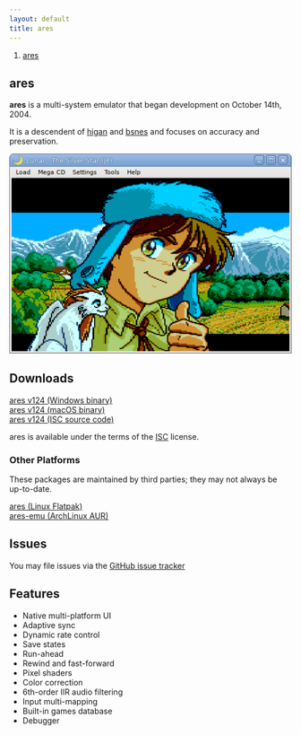 ```yaml
---
layout: default
title: ares
---
```


<ol><li><a href='index.html'><span>ares</span></a></li></ol>

## ares
**ares** is a multi-system emulator that began development on October 14th, 2004.

It is a descendent of [higan](https://higan.dev) and [bsnes](https://bsnes.dev)
and focuses on accuracy and preservation.

![](images/preview.png)

## Downloads

[ares v124 (Windows binary)](https://github.com/higan-emu/ares/releases/download/v124/ares-windows.zip) <br />
[ares v124 (macOS binary)](https://github.com/higan-emu/ares/releases/download/v124/ares-macos.zip) <br />
[ares v124 (ISC source code)](https://github.com/higan-emu/ares/archive/refs/tags/v124.zip)

ares is available under the terms of the [ISC](https://opensource.org/licenses/ISC) license.

### Other Platforms

These packages are maintained by third parties; they may not always be up-to-date.

[ares (Linux Flatpak)](https://flathub.org/apps/details/dev.ares.ares/) <br />
[ares-emu (ArchLinux AUR)](https://aur.archlinux.org/packages/ares-emu/)

## Issues
You may file issues via the [GitHub issue tracker](https://github.com/higan-emu/ares)

## Features
 * Native multi-platform UI
 * Adaptive sync
 * Dynamic rate control
 * Save states
 * Run-ahead
 * Rewind and fast-forward
 * Pixel shaders
 * Color correction
 * 6th-order IIR audio filtering
 * Input multi-mapping
 * Built-in games database
 * Debugger
